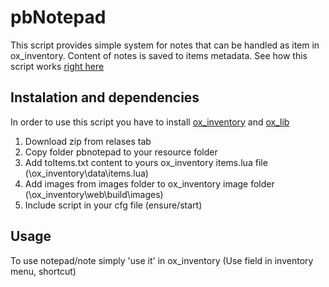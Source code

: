 # pbNotepad
This script provides simple system for notes that can be handled as item in ox_inventory. Content of notes is saved to items metadata.
See how this script works [right here](https://youtu.be/Rnkqqpwim8Q)
## Instalation and dependencies
In order to use this script you have to install [ox_inventory](https://github.com/overextended/ox_inventory) and [ox_lib](https://github.com/overextended/ox_lib)
1. Download  zip from relases tab
2. Copy folder pbnotepad to your resource folder
3. Add toItems.txt content to yours ox_inventory items.lua file (\ox_inventory\data\items.lua)
4. Add images from images folder to ox_inventory image folder (\ox_inventory\web\build\images)
5. Include script in your cfg file (ensure/start)

## Usage
To use notepad/note simply 'use it' in ox_inventory (Use field in inventory menu, shortcut)
